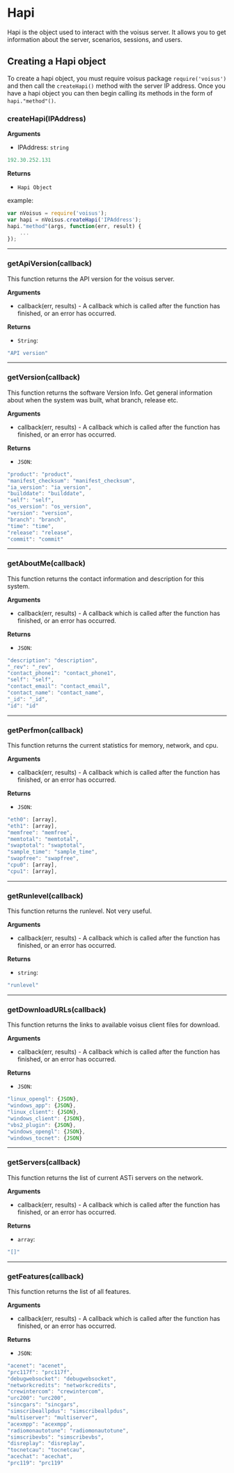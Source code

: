 # Hapi

Hapi is the object used to interact with the voisus server. It allows you to get information about the server, scenarios, sessions, and users.

## Creating a Hapi object

To create a hapi object, you must require voisus package `require('voisus')` and then call the `createHapi()` method with the server IP address. Once you have a hapi object you can then begin calling its methods in the form of `hapi."method"()`. 

### createHapi(IPAddress)

__Arguments__

* IPAddress: `string`

```javascript
192.30.252.131
```

__Returns__

* `Hapi Object`

example: 

```javascript
var nVoisus = require('voisus');
var hapi = nVoisus.createHapi('IPAddress');
hapi."method"(args, function(err, result) {
	...
});
```

---------------------------------------

### getApiVersion(callback)

This function returns the API version for the voisus server.

__Arguments__

* callback(err, results) - A callback which is called after the function has finished, or an error has occurred.

__Returns__

* `String`: 

```javascript
"API version"
```

---------------------------------------

### getVersion(callback)

This function returns the software Version Info. Get general information about when the system was built, what branch, release etc.

__Arguments__

* callback(err, results) - A callback which is called after the function has finished, or an error has occurred.

__Returns__

* `JSON`: 

```javascript
"product": "product", 
"manifest_checksum": "manifest_checksum", 
"ia_version": "ia_version", 
"builddate": "builddate", 
"self": "self", 
"os_version": "os_version", 
"version": "version", 
"branch": "branch", 
"time": "time", 
"release": "release", 
"commit": "commit"
```

---------------------------------------

### getAboutMe(callback)

This function returns the contact information and description for this system.

__Arguments__

* callback(err, results) - A callback which is called after the function has finished, or an error has occurred.

__Returns__

* `JSON`: 

```javascript
"description": "description", 
"_rev": "_rev", 
"contact_phone1": "contact_phone1", 
"self": "self", 
"contact_email": "contact_email", 
"contact_name": "contact_name", 
"_id": "_id", 
"id": "id"
```

---------------------------------------

### getPerfmon(callback)

This function returns the current statistics for memory, network, and cpu.

__Arguments__

* callback(err, results) - A callback which is called after the function has finished, or an error has occurred.

__Returns__

* `JSON`: 

```javascript
"eth0": [array],
"eth1": [array],
"memfree": "memfree",
"memtotal": "memtotal",
"swaptotal": "swaptotal",
"sample_time": "sample_time",
"swapfree": "swapfree",
"cpu0": [array],
"cpu1": [array],
```

---------------------------------------

### getRunlevel(callback)

This function returns the runlevel. Not very useful.

__Arguments__

* callback(err, results) - A callback which is called after the function has finished, or an error has occurred.

__Returns__

* `string`: 

```javascript
"runlevel"
```

---------------------------------------

### getDownloadURLs(callback)

This function returns the links to available voisus client files for download.

__Arguments__

* callback(err, results) - A callback which is called after the function has finished, or an error has occurred.

__Returns__

* `JSON`: 

```javascript
"linux_opengl": {JSON}, 
"windows_app": {JSON}, 
"linux_client": {JSON}, 
"windows_client": {JSON}, 
"vbs2_plugin": {JSON}, 
"windows_opengl": {JSON}, 
"windows_tocnet": {JSON}
```

---------------------------------------

### getServers(callback)

This function returns the list of current ASTi servers on the network.

__Arguments__

* callback(err, results) - A callback which is called after the function has finished, or an error has occurred.

__Returns__

* `array`: 

```javascript
"[]"
```

---------------------------------------

### getFeatures(callback)

This function returns the list of all features.

__Arguments__

* callback(err, results) - A callback which is called after the function has finished, or an error has occurred.

__Returns__

* `JSON`: 

```javascript
"acenet": "acenet",
"prc117f": "prc117f",
"debugwebsocket": "debugwebsocket",
"networkcredits": "networkcredits",
"crewintercom": "crewintercom",
"urc200": "urc200",
"sincgars": "sincgars",
"simscribeallpdus": "simscribeallpdus",
"multiserver": "multiserver",
"acexmpp": "acexmpp",
"radiomonautotune": "radiomonautotune",
"simscribevbs": "simscribevbs",
"disreplay": "disreplay",
"tocnetcau": "tocnetcau",
"acechat": "acechat",
"prc119": "prc119"
```
